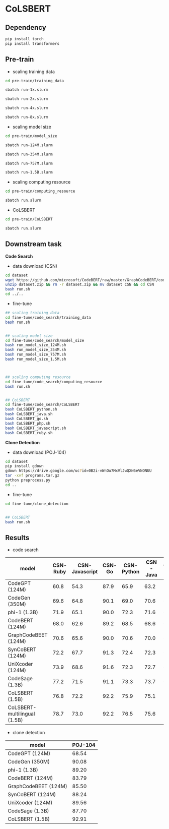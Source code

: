 # CoLSBERT



## Dependency 

```bash
pip install torch
pip install transformers
```

## Pre-train

- scaling training data

```bash
cd pre-train/training_data

sbatch run-1x.slurm

sbatch run-2x.slurm

sbatch run-4x.slurm

sbatch run-8x.slurm
```


- scaling model size

```bash
cd pre-train/model_size

sbatch run-124M.slurm

sbatch run-354M.slurm

sbatch run-757M.slurm

sbatch run-1.5B.slurm
```


- scaling computing resource

```bash
cd pre-train/computing_resource

sbatch run.slurm
```

- CoLSBERT

```bash
cd pre-train/CoLSBERT

sbatch run.slurm
```


## Downstream task

**Code Search**

- data download (CSN)

```bash
cd dataset
wget https://github.com/microsoft/CodeBERT/raw/master/GraphCodeBERT/codesearch/dataset.zip
unzip dataset.zip && rm -r dataset.zip && mv dataset CSN && cd CSN
bash run.sh 
cd ../..
```
    
    
- fine-tune
    
```bash
## scaling training data
cd fine-tune/code_search/training_data
bash run.sh


## scaling model size
cd fine-tune/code_search/model_size
bash run_model_size_124M.sh
bash run_model_size_354M.sh
bash run_model_size_757M.sh
bash run_model_size_1.5M.sh



## scaling computing resource
cd fine-tune/code_search/computing_resource
bash run.sh


## CoLSBERT
cd fine-tune/code_search/CoLSBERT
bash CoLSBERT_python.sh
bash CoLSBERT_java.sh
bash CoLSBERT_go.sh
bash CoLSBERT_php.sh
bash CoLSBERT_javascript.sh
bash CoLSBERT_ruby.sh
```


**Clone Detection**

- data download (POJ-104)

```bash
cd dataset
pip install gdown
gdown https://drive.google.com/uc?id=0B2i-vWnOu7MxVlJwQXN6eVNONUU
tar -xvf programs.tar.gz
python preprocess.py
cd ..
```


- fine-tune
    
```bash
cd fine-tune/clone_detection


## CoLSBERT
bash run.sh
```



## Results

- code search 

| model | CSN-Ruby | CSN-Javascript | CSN-Go | CSN-Python | CSN-Java | CSN-Php | CSN-Avg | 
| - | - | - | - | - | - |- | - | 
| CodeGPT (124M) | 60.8 | 54.3 | 87.9 | 65.9 | 63.2 | 58.3 | 65.1 |
| CodeGen (350M) | 69.6 | 64.8 | 90.1 | 69.0 | 70.6 | 64.4 | 71.4 |
| phi-1 (1.3B) | 71.9 | 65.1 | 90.0 | 72.3 | 71.6 | 65.5 | 72.9 |
| CodeBERT (124M) | 68.0 | 62.6 | 89.2 | 68.5 | 68.6 | 64.2 | 70.2 |
| GraphCodeBEET (124M) | 70.6 | 65.6 | 90.0 | 70.6 | 70.0 | 65.7 | 72.1 | 
| SynCoBERT (124M) | 72.2 | 67.7 | 91.3 | 72.4 | 72.3 | 67.8 | 74.0 | 
| UniXcoder (124M) | 73.9 | 68.6 | 91.6 | 72.3 | 72.7 | 67.3 | 74.4 |
| CodeSage (1.3B) | 77.2 | 71.5 | 91.1 | 73.3 | 73.7 | 68.0 | 75.8 | 
| CoLSBERT (1.5B) | 76.8 | 72.2 | 92.2 | 75.9 | 75.1 | 70.0 | 77.0 |
| CoLSBERT-multilingual (1.5B) | 78.7 | 73.0 | 92.2 | 76.5 | 75.6 | 70.1 | 77.7 | 


- clone detection

| model | POJ-104 | 
| - | - |
| CodeGPT (124M) | 68.54 |
| CodeGen (350M) | 90.08 | 
| phi-1 (1.3B) | 89.20 |
| CodeBERT (124M) | 83.79 | 
| GraphCodeBEET (124M) | 85.50 | 
| SynCoBERT (124M) | 88.24 |
| UniXcoder (124M) | 89.56 | 
| CodeSage (1.3B) | 87.70 | 
| CoLSBERT (1.5B) | 92.91 | 